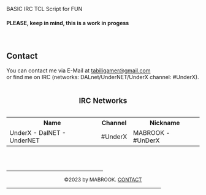 <html>
<p>BASIC IRC TCL Script for FUN</p>
<h4>PLEASE, keep in mind, this is a work in progess</h4>
<br>
<a name="contact"><h2>Contact</h2></a>
<p>You can contact me via E-Mail at <a href="mailto:tabiligamer@gmail.com">tabiligamer@gmail.com</a><br>or find me on IRC (networks: DALnet/UnderNET/UnderX channel: #UnderX).</p>

<table "id="t01"> 
<caption><h3>IRC Networks</h3></caption>
  <tr>
    <th><b>Name</b></th>
    <th><b>Channel</b></th>
    <th><b>Nickname</b></th>    
  </tr>
  <tr>
    <tr>
    <td>UnderX - DalNET - UnderNET</td>
    <td>#UnderX</td>
    <td>MABROOK - #UnDerX </td>
  </tr>
  </table>
<br>
<br>
<hr align="CENTER" width="50%">
<center><font size="-1">&copy;2023 by MABROOK. <A href="#contact">CONTACT</A></font></center>
<hr align="CENTER" width="80%">
</td></tr>
</body>
</html>
</b>
